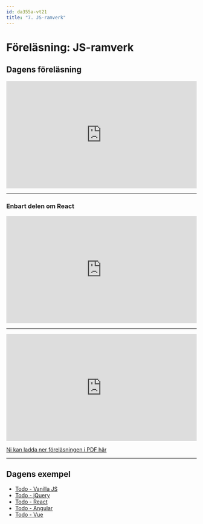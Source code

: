```yaml
---
id: da355a-vt21
title: "7. JS-ramverk"
---
```


# Föreläsning: JS-ramverk

## Dagens föreläsning

<div class="video-frame">
    <div style="left: 0; width: 100%; height: 0; position: relative; padding-bottom: 56.25%;"><iframe src="https://www.youtube.com/embed/swZX7y2iYoM?rel=0" style="border: 0; top: 0; left: 0; width: 100%; height: 100%; position: absolute;" allowfullscreen scrolling="no" allow="encrypted-media; accelerometer; clipboard-write; gyroscope; picture-in-picture"></iframe></div>
</div>

--- 

### Enbart delen om React

<div class="video-frame">
    <div style="left: 0; width: 100%; height: 0; position: relative; padding-bottom: 56.25%;"><iframe src="https://www.youtube.com/embed/IpqiPLwPHbQ?rel=0" style="border: 0; top: 0; left: 0; width: 100%; height: 100%; position: absolute;" allowfullscreen scrolling="no" allow="encrypted-media; accelerometer; clipboard-write; gyroscope; picture-in-picture"></iframe></div>
</div>

---

<div class="frame">
    <div style="left: 0; width: 100%; height: 0; position: relative; padding-bottom: 56.1972%;"><iframe src="https://speakerdeck.com/player/d3b0329a7ab744388861b094f4990cb6" style="border: 0; top: 0; left: 0; width: 100%; height: 100%; position: absolute;" allowfullscreen scrolling="no" allow="encrypted-media"></iframe></div>
</div>

[Ni kan ladda ner föreläsningen i PDF här](../../assets/pdf/JavaScript-Ramverk.pdf)

---

## Dagens exempel

- [Todo - Vanilla JS](http://webshare.mah.se/tsanti/VT2019/DA355A/todo/js/index.html)
- [Todo - jQuery](http://webshare.mah.se/tsanti/VT2019/DA355A/todo/jquery/index.html)
- [Todo - React](https://github.com/Tibbelit/vt21-da355a-react/tree/master/todo-list)
- [Todo - Angular](https://github.com/Tibbelit/da355a-vt19-todo-angular)
- [Todo - Vue](https://codepen.io/tibbelit/pen/ExWjqEJ)
